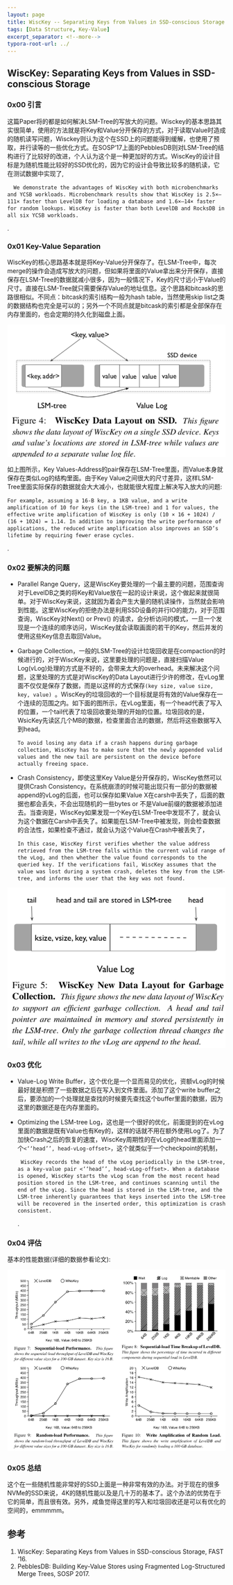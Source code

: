 ```yaml
---
layout: page
title: WiscKey -- Separating Keys from Values in SSD-conscious Storage
tags: [Data Structure, Key-Value]
excerpt_separator: <!--more-->
typora-root-url: ../
---
```


## WiscKey: Separating Keys from Values in SSD-conscious Storage

### 0x00 引言

  这篇Paper将的都是如何解决LSM-Tree的写放大的问题。Wisckey的基本思路其实很简单，使用的方法就是将Key和Value分开保存的方式，对于读取Value时造成的随机读写问题，Wisckey则认为这个在SSD上的问题能得到缓解，也使用了预取，并行读等的一些优化方式。在SOSP‘17上面的PebblesDB则对LSM-Tree的结构进行了比较好的改进，个人认为这个是一种更加好的方式。WiscKey的设计目标是为随机性能比较好的SSD优化的，因为它的设计会导致比较多的随机读，它在测试数据中实现了,

```
  We demonstrate the advantages of WiscKey with both microbenchmarks and YCSB workloads. Microbenchmark results show that WiscKey is 2.5×–111× faster than LevelDB for loading a database and 1.6×–14× faster for random lookups. WiscKey is faster than both LevelDB and RocksDB in all six YCSB workloads.
```

.

### 0x01 Key-Value Separation

  WiscKey的核心思路基本就是将Key-Value分开保存了。在LSM-Tree中，每次merge的操作会造成写放大的问题，但如果将里面的Value拿出来分开保存，直接保存在LSM-Tree的数据就减小很多，因为一般情况下，Key的尺寸远小于Value的尺寸。直接在LSM-Tree就只需要保存Value的地址信息。这个思路和bitcask的思路很相似。不同点：bitcask的索引结构一般为hash table，当然使用skip list之类的数据结构也完全是可以的；另外一个不同点就是bitcask的索引都是全部保存在内存里面的，也会定期的持久化到磁盘上面。

![wisckey-layout](/assets/img/wisckey-layout.png)

  如上图所示，Key Values-Address的pair保存在LSM-Tree里面，而Value本身就保存在类似Log的结构里面。由于Key Value之间很大的尺寸差异，这样LSM-Tree里面实际保存的数据就会大大减小，也就能很大程度上解决写入放大的问题:

```
For example, assuming a 16-B key, a 1KB value, and a write amplification of 10 for keys (in the LSM-tree) and 1 for values, the effective write amplification of WiscKey is only (10 × 16 + 1024) / (16 + 1024) = 1.14. In addition to improving the write performance of applications, the reduced write amplification also improves an SSD’s lifetime by requiring fewer erase cycles.
```

.

### 0x02 要解决的问题

* Parallel Range Query，这是WiscKey要处理的一个最主要的问题，范围查询对于LevelDB之类的将Key和Value放在一起的设计来说，这个做起来就很简单。对于WiscKey来说，这就因为着会产生大量的随机读操作，当然就会影响到性能。这里WiscKey的拒绝办法是利用SSD设备的并行IO的能力，对于范围查询，WiscKey对Next() or Prev() 的请求，会分析访问的模式，一旦一个发现是一个连续的顺序访问，WiscKey就会读取画面的若干的Key，然后并发的使用这些Key信息去取回Value。

* Garbage Collection，一般的LSM-Tree的设计垃圾回收是在compaction的时候进行的，对于WiscKey来说，这里要处理的问题是，直接扫描Value Log(vLog)处理的方式是不好的，会带来太大的overhead。未来解决这个问题，这里处理的方式是对WiscKey的Data Layout进行少许的修改，在vLog里面不仅仅是保存了数据，而是以这样的方式保存`(key size, value size, key, value) `。WiscKey的垃圾回收的一个目标就是将有效的Value保存在一个连续的范围之内。如下面的图所示，在vLog里面，有一个head代表了写入的位置，一个tail代表了垃圾回收要处理的开始的位置。垃圾回收的是，WsicKey先读区几个MB的数据，检查里面合法的数据，然后将这些数据写入到head。

  ```
  To avoid losing any data if a crash happens during garbage collection, WiscKey has to make sure that the newly appended valid values and the new tail are persistent on the device before actually freeing space.
  ```

* Crash Consistency，即使这里Key Value是分开保存的，WiscKey依然可以提供Crash Consistency。在系统崩溃的时候可能出现只有一部分的数据被append的vLog的后面，也可以保存如果Value X在carsh中丢失了，后面的数据也都会丢失，不会出现随机的一些bytes or 不是Value前缀的数据被添加进去。当查询是，WiscKey如果发现一个Key在LSM-Tree中发现不了，就会认为这个数据在Carsh中丢失了。如果能在LSM-Tree中被发现，则会检查数据的合法性，如果检查不通过，就会认为这个Value在Crash中被丢失了，

  ```
  In this case, WiscKey first verifies whether the value address retrieved from the LSM-tree falls within the current valid range of the vLog, and then whether the value found corresponds to the queried key. If the verifications fail, WiscKey assumes that the value was lost during a system crash, deletes the key from the LSM- tree, and informs the user that the key was not found.
  ```

![wisckey-gc](/assets/img/wisckey-gc.png)

### 0x03 优化

* Value-Log Write Buffer，这个优化是一个显而易见的优化，资额vLog的时候最好就是积攒了一些数据之后在写入到文件里面。添加了这个write buffer之后，要添加的一个处理就是查找的时候要先查找这个buffer里面的数据，因为这里的数据还是在内存里面的。

* Optimizing the LSM-tree Log，这也是一个很好的优化，前面提到的在vLog里面的数据是既有Value也有Key的，这样的话就不用在额外使用Log了。为了加快Crash之后的恢复的速度，WiscKey周期性的在vLog的head里面添加一个`<‘‘head’’, head-vLog-offset>`，这个就类似于一个checkpoint的机制，

  ```
   WiscKey records the head of the vLog periodically in the LSM-tree, as a key-value pair <‘‘head’’, head-vLog-offset>. When a database is opened, WiscKey starts the vLog scan from the most recent head position stored in the LSM-tree, and continues scanning until the end of the vLog. Since the head is stored in the LSM-tree, and the LSM-tree inherently guarantees that keys inserted into the LSM-tree will be recovered in the inserted order, this optimization is crash consistent. 
  ```

  .

### 0x04 评估

基本的性能数据(详细的数据参看论文):

![wisckey-performance](/assets/img/wisckey-performance.png)

### 0x05 总结

  这个在一些随机性能非常好的SSD上面是一种非常有效的办法。对于现在的很多NVMe的SSD来说，4K的随机性能以及是几十万的基本了。这个办法的优势在于它的简单，而且很有效。另外，咸鱼觉得这里的写入和垃圾回收还是可以有优化的空间的，emmmmm。

## 参考

1. WiscKey: Separating Keys from Values in SSD-conscious Storage, FAST ’16.
2. PebblesDB: Building Key-Value Stores using Fragmented Log-Structured Merge Trees, SOSP 2017.